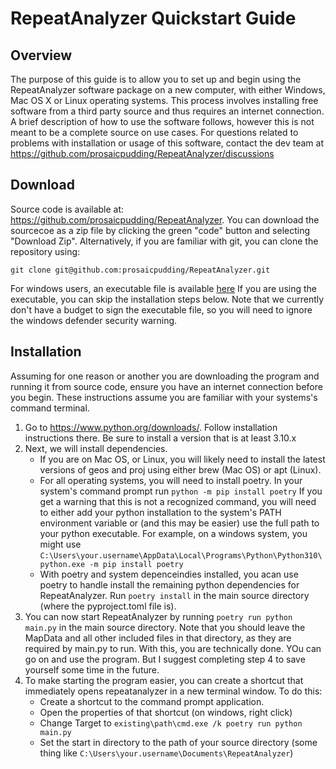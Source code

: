 # RepeatAnalyzer Quickstart Guide

## Overview

The purpose of this guide is to allow you to set up and begin using the RepeatAnalyzer software package on a new computer, with either Windows, Mac OS X or Linux operating systems. This process involves installing free software from a third party source and thus requires an internet connection. A brief description of how to use the software follows, however this is not meant to be a complete source on use cases. For questions related to problems with installation or usage of this software, contact the dev team at <https://github.com/prosaicpudding/RepeatAnalyzer/discussions>

## Download

Source code is available at: <https://github.com/prosaicpudding/RepeatAnalyzer>. You can download the sourcecoe as a zip file by clicking the green "code" button and selecting "Download Zip". Alternatively, if you are familiar with git, you can clone the repository using:

`git clone git@github.com:prosaicpudding/RepeatAnalyzer.git`

For windows users, an executable file is available [here](https://github.com/prosaicpudding/RepeatAnalyzer/releases) If you are using the executable, you can skip the installation steps below. Note that we currently don't have a budget to sign the executable file, so you will need to ignore the windows defender security warning.

## Installation
Assuming for one reason or another you are downloading the program and running it from source code, ensure you have an internet connection before you begin. These instructions assume you are familiar with your systems's command terminal.

1. Go to <https://www.python.org/downloads/>. Follow installation instructions there. Be sure to install a version that is at least 3.10.x
2. Next, we will install dependencies.
   - If you are on Mac OS, or Linux, you will likely need to install the latest versions of geos and proj using either brew (Mac OS) or apt (Linux).
   - For all operating systems, you will need to install poetry. In your system's command prompt run `python -m pip install poetry` If you get a warning that this is not a recognized command, you will need to either add your python installation to the system's PATH environment variable or (and this may be easier) use the full path to your python executable. For example, on a windows system, you might use `C:\Users\your.username\AppData\Local\Programs\Python\Python310\python.exe -m pip install poetry`
   - With poetry and system depenceindies installed, you acan use poetry to handle install the remaining python dependencies for RepeatAnalyzer. Run `poetry install` in the main source directory (where the pyproject.toml file is).
3. You can now start RepeatAnalyzer by running `poetry run python main.py` in the main source directory. Note that you should leave the MapData and all other included files in that directory, as they are required by main.py to run. With this, you are technically done. YOu can go on and use the program. But I suggest completing step 4 to save yourself some time in the future.
4. To make starting the program easier, you can create a shortcut that immediately opens repeatanalyzer in a new terminal window. To do this:
   - Create a shortcut to the command prompt application.
   - Open the properties of that shortcut (on windows, right click)
   - Change Target to `existing\path\cmd.exe /k poetry run python main.py`
   - Set the start in directory to the path of your source directory (some thing like `C:\Users\your.username\Documents\RepeatAnalyzer`)
